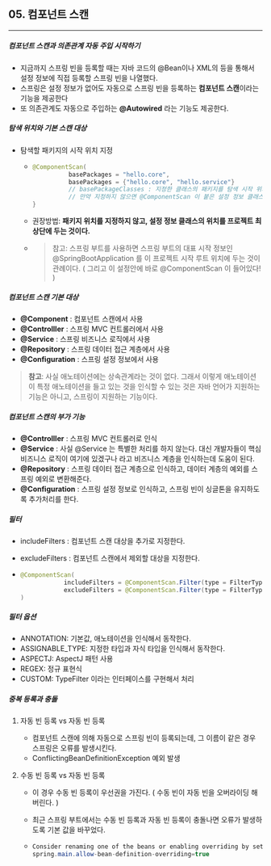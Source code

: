 ## 05. 컴포넌트 스캔

----

##### 컴포넌트 스캔과 의존관계 자동 주입 시작하기

- 지금까지 스프링 빈을 등록할 때는 자바 코드의 @Bean이나 XML의 <bean> 등을 통해서 설정 정보에 직접 등록할 스프링 빈을 나열했다.
- 스프링은 설정 정보가 없어도 자동으로 스프링 빈을 등록하는 **컴포넌트 스캔**이라는 기능을 제공한다
- 또 의존관계도 자동으로 주입하는 **@Autowired** 라는 기능도 제공한다.



##### 탐색 위치와 기본 스캔 대상

- 탐색할 패키지의 시작 위치 지정

  - ```java
    @ComponentScan(
              basePackages = "hello.core",
              basePackages = {"hello.core", "hello.service"}
              // basePackageClasses : 지정한 클래스의 패키지를 탐색 시작 위치로 지정한다.
              // 만약 지정하지 않으면 @ComponentScan 이 붙은 설정 정보 클래스의 패키지가 시작 위치가 된다.
    }
    ```

  - 권장방법: **패키지 위치를 지정하지 않고, 설정 정보 클래스의 위치를 프로젝트 최상단에 두는 것이다.** 

  - >참고: 스프링 부트를 사용하면 스프링 부트의 대표 시작 정보인 @SpringBootApplication 를 이 프로젝트 시작 루트 위치에 두는 것이 관례이다. ( 그리고 이 설정안에 바로 @ComponentScan 이 들어있다! ) 



##### 컴포넌트 스캔 기본 대상

- **@Component** : 컴포넌트 스캔에서 사용
- **@Controlller** : 스프링 MVC 컨트롤러에서 사용
- **@Service** : 스프링 비즈니스 로직에서 사용
- **@Repository** : 스프링 데이터 접근 계층에서 사용
- **@Configuration** : 스프링 설정 정보에서 사용

>**참고**: 사실 애노테이션에는 상속관계라는 것이 없다. 
>그래서 이렇게 애노테이션이 특정 애노테이션을 들고 있는 것을 인식할 수 있는 것은 자바 언어가 지원하는 기능은 아니고, 스프링이 지원하는 기능이다.



##### 컴포넌트 스캔의 부가 기능

- **@Controlller** : 스프링 MVC 컨트롤러로 인식
- **@Service** : 사실 @Service 는 특별한 처리를 하지 않는다. 대신 개발자들이 핵심 비즈니스 로직이 여기에 있겠구나 라고 비즈니스 계층을 인식하는데 도움이 된다.
- **@Repository** : 스프링 데이터 접근 계층으로 인식하고, 데이터 계층의 예외를 스프링 예외로 변환해준다.
- **@Configuration** : 스프링 설정 정보로 인식하고, 스프링 빈이 싱글톤을 유지하도록 추가처리를 한다.



##### 필터

- includeFilters : 컴포넌트 스캔 대상을 추가로 지정한다.

- excludeFilters : 컴포넌트 스캔에서 제외할 대상을 지정한다.

- ```java
  @ComponentScan(
              includeFilters = @ComponentScan.Filter(type = FilterType.ANNOTATION, classes = MyIncludeComponent.class),
              excludeFilters = @ComponentScan.Filter(type = FilterType.ANNOTATION, classes = MyExcludeComponent.class)
  )
  ```



##### 필터 옵션

- ANNOTATION: 기본값, 애노테이션을 인식해서 동작한다.
- ASSIGNABLE_TYPE: 지정한 타입과 자식 타입을 인식해서 동작한다.
- ASPECTJ: AspectJ 패턴 사용
- REGEX: 정규 표현식
- CUSTOM: TypeFilter 이라는 인터페이스를 구현해서 처리



##### 중복 등록과 충돌

1. 자동 빈 등록 vs 자동 빈 등록

   - 컴포넌트 스캔에 의해 자동으로 스프링 빈이 등록되는데, 그 이름이 같은 경우 스프링은 오류를 발생시킨다.
   - ConflictingBeanDefinitionException 예외 발생

2. 수동 빈 등록 vs 자동 빈 등록

   - 이 경우 수동 빈 등록이 우선권을 가진다. ( 수동 빈이 자동 빈을 오버라이딩 해버린다. )

   - 최근 스프링 부트에서는 수동 빈 등록과 자동 빈 등록이 충돌나면 오류가 발생하도록 기본 값을 바꾸었다.

   - ```java
     Consider renaming one of the beans or enabling overriding by setting
     spring.main.allow-bean-definition-overriding=true
     ```




